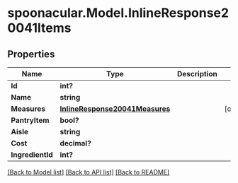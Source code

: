 # spoonacular.Model.InlineResponse20041Items
## Properties

Name | Type | Description | Notes
------------ | ------------- | ------------- | -------------
**Id** | **int?** |  | 
**Name** | **string** |  | 
**Measures** | [**InlineResponse20041Measures**](InlineResponse20041Measures.md) |  | [optional] 
**PantryItem** | **bool?** |  | 
**Aisle** | **string** |  | 
**Cost** | **decimal?** |  | 
**IngredientId** | **int?** |  | 

[[Back to Model list]](../README.md#documentation-for-models) [[Back to API list]](../README.md#documentation-for-api-endpoints) [[Back to README]](../README.md)


